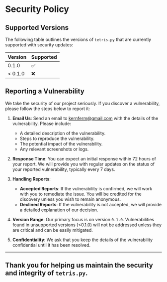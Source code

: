 # Security Policy

## Supported Versions

The following table outlines the versions of `tetris.py` that are currently supported with security updates:

| Version | Supported          |
| ------- | ------------------ |
| 0.1.0   | :white_check_mark: |
| < 0.1.0 | :x:                |

## Reporting a Vulnerability

We take the security of our project seriously. If you discover a vulnerability, please follow the steps below to report it:

1. **Email Us**: Send an email to [kernferm@gmail.com](mailto:kernferm@gmail.com) with the details of the vulnerability. Please include:
   - A detailed description of the vulnerability.
   - Steps to reproduce the vulnerability.
   - The potential impact of the vulnerability.
   - Any relevant screenshots or logs.

2. **Response Time**: You can expect an initial response within 72 hours of your report. We will provide you with regular updates on the status of your reported vulnerability, typically every 7 days.

3. **Handling Reports**:
   - **Accepted Reports**: If the vulnerability is confirmed, we will work with you to remediate the issue. You will be credited for the discovery unless you wish to remain anonymous.
   - **Declined Reports**: If the vulnerability is not accepted, we will provide a detailed explanation of our decision.

4. **Version Range**: Our primary focus is on version `0.1.0`. Vulnerabilities found in unsupported versions (<0.1.0) will not be addressed unless they are critical and can be easily mitigated.

5. **Confidentiality**: We ask that you keep the details of the vulnerability confidential until it has been resolved.

-----
## Thank you for helping us maintain the security and integrity of `tetris.py`.

